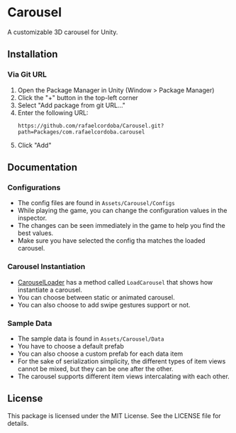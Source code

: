# Carousel

A customizable 3D carousel for Unity.

## Installation

### Via Git URL

1. Open the Package Manager in Unity (Window > Package Manager)
2. Click the "+" button in the top-left corner
3. Select "Add package from git URL..."
4. Enter the following URL:
   ```
   https://github.com/rafaelcordoba/Carousel.git?path=Packages/com.rafaelcordoba.carousel
   ```
5. Click "Add"

## Documentation

### Configurations
- The config files are found in `Assets/Carousel/Configs`
- While playing the game, you can change the configuration values in the inspector.
- The changes can be seen immediately in the game to help you find the best values.
- Make sure you have selected the config tha matches the loaded carousel.

### Carousel Instantiation
- [CarouselLoader](https://github.com/rafaelcordoba/Carousel/blob/main/Assets/Carousel/Scripts/CarouselLoader.cs) has a method called `LoadCarousel` that shows how instantiate a carousel.
- You can choose between static or animated carousel.
- You can also choose to add swipe gestures support or not.

### Sample Data
- The sample data is found in `Assets/Carousel/Data`
- You have to choose a default prefab
- You can also choose a custom prefab for each data item
- For the sake of serialization simplicity, the different types of item views cannot be mixed, but they can be one after the other.
- The carousel supports different item views intercalating with each other.

## License

This package is licensed under the MIT License. See the LICENSE file for details. 